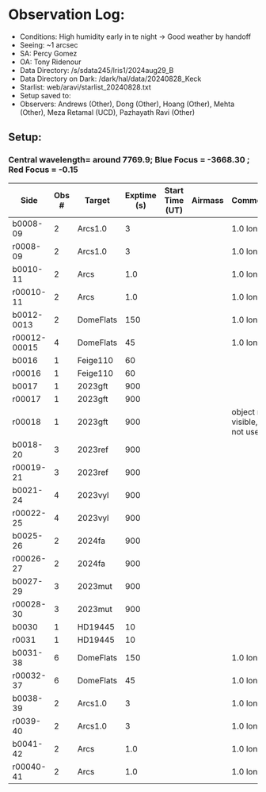 # Observation Log:

* Conditions: High humidity early in te night -> Good weather by handoff
* Seeing: ~1 arcsec
* SA: Percy Gomez
* OA: Tony Ridenour
* Data Directory: /s/sdata245/lris1/2024aug29_B
* Data Directory on Dark: /dark/hal/data/20240828_Keck
* Starlist: web/aravi/starlist_20240828.txt
* Setup saved to: 
* Observers: Andrews (Other), Dong (Other), Hoang (Other), Mehta (Other), Meza Retamal (UCD), Pazhayath Ravi (Other)

## Setup: 
    
### Central wavelength= around 7769.9; Blue Focus = -3668.30 ; Red Focus = -0.15

| Side | Obs #     | Target    | Exptime (s) | Start Time (UT) | Airmass | Comments                                                   |
|------|-----------|-----------|-------------|-----------------|---------|------------------------------------------------------------|
|b0008-09|2|Arcs1.0        |3| ||1.0 longslit|
|r0008-09|2|Arcs1.0        |3| ||1.0 longslit|
|b0010-11|2|Arcs      |1.0| ||1.0 longslit|
|r00010-11|2|Arcs|1.0| ||1.0 longslit|
|b0012-0013|2|DomeFlats       |150 |||1.0 longslit|
|r00012-00015|4|DomeFlats        |45| ||1.0 longslit|
|b0016| 1 | Feige110|60||||
|r00016|1| Feige110|60||||
|b0017|1| 2023gft|900|||
|r00017|1| 2023gft|900|||
|r00018|1| 2023gft|900|||object not visible, do not use|
|b0018-20|3|2023ref|900||||
|r00019-21|3|2023ref|900||||
|b0021-24|4|2023vyl|900||||
|r00022-25|4|2023vyl|900||||
|b0025-26|2|2024fa|900||||
|r00026-27|2|2024fa|900||||
|b0027-29|3|2023mut|900||||
|r00028-30|3|2023mut|900||||
|b0030|1|HD19445|10||||
|r0031|1|HD19445|10||||
|b0031-38|6|DomeFlats       |150 |||1.0 longslit|
|r00032-37|6|DomeFlats        |45| ||1.0 longslit|
|b0038-39|2|Arcs1.0        |3| ||1.0 longslit|
|r0039-40|2|Arcs1.0        |3| ||1.0 longslit|
|b0041-42|2|Arcs      |1.0| ||1.0 longslit|
|r00040-41|2|Arcs|1.0| ||1.0 longslit|



